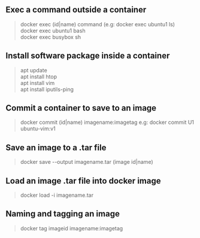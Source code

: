 ## **Exec a command outside a container**
> docker exec (id|name) command (e.g: docker exec ubuntu1 ls)<br />
> docker exec ubuntu1 bash<br />
> docker exec busybox sh
## **Install software package inside a container**
> apt update<br />
> apt install htop<br />
> apt install vim<br />
> apt install iputils-ping
## **Commit a container to save to an image**
> docker commit (id|name) imagename:imagetag
> e.g: docker commit U1 ubuntu-vim:v1
## **Save an image to a .tar file**
> docker save --output imagename.tar (image id|name)
## **Load an image .tar file into docker image**
> docker load -i imagename.tar
## **Naming and tagging an image**
> docker tag imageid imagename:imagetag